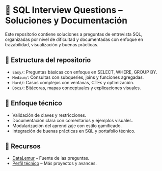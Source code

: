 # 🧠 SQL Interview Questions – Soluciones y Documentación

Este repositorio contiene soluciones a preguntas de entrevista SQL, organizadas por nivel de dificultad y documentadas con enfoque en trazabilidad, visualización y buenas prácticas.

## 📂 Estructura del repositorio

- `Easy/`: Preguntas básicas con enfoque en SELECT, WHERE, GROUP BY.
- `Medium/`: Consultas con subqueries, joins y funciones agregadas.
- `Hard/`: Casos complejos con ventanas, CTEs y optimización.
- `Docs/`: Bitácoras, mapas conceptuales y explicaciones visuales.

## 🎯 Enfoque técnico

- Validación de claves y restricciones.
- Documentación clara con comentarios y ejemplos visuales.
- Modularización del aprendizaje con estilo gamificado.
- Integración de buenas prácticas en SQL y portafolio técnico.

## 🚀 Recursos

- [DataLemur](https://datalemur.com?referralCode=nP7Np0R8) – Fuente de las preguntas.
- [Perfil técnico](https://github.com/HilmHaisse) – Más proyectos y avances.
